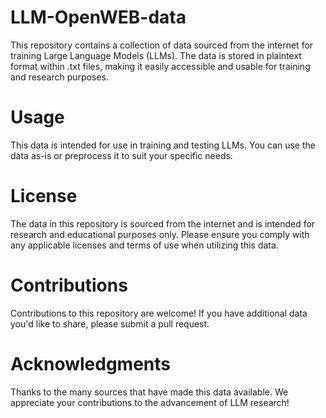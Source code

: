 # LLM-OpenWEB-data

This repository contains a collection of data sourced from the internet for training Large Language Models (LLMs). The data is stored in plaintext format within .txt files, making it easily accessible and usable for training and research purposes.

# Usage
This data is intended for use in training and testing LLMs. You can use the data as-is or preprocess it to suit your specific needs.

# License
The data in this repository is sourced from the internet and is intended for research and educational purposes only. Please ensure you comply with any applicable licenses and terms of use when utilizing this data.

# Contributions
Contributions to this repository are welcome! If you have additional data you'd like to share, please submit a pull request.

# Acknowledgments
Thanks to the many sources that have made this data available. We appreciate your contributions to the advancement of LLM research!

